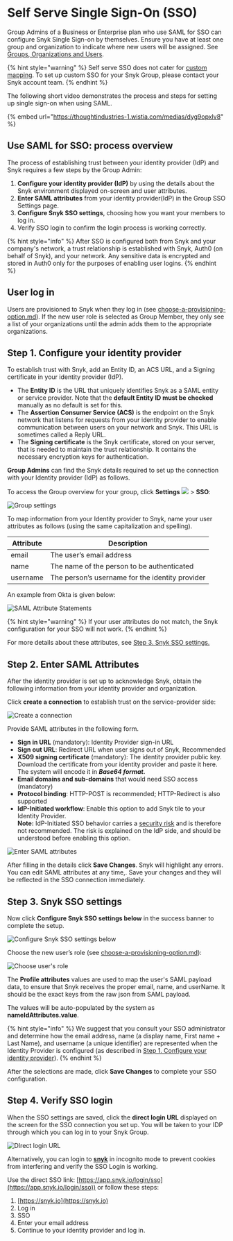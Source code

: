 # Self Serve Single Sign-On (SSO)

Group Admins of a Business or Enterprise plan who use SAML for SSO can configure Snyk Single Sign-on by themselves. Ensure you have at least one group and organization to indicate where new users will be assigned. See [Groups, Organizations and Users](https://github.com/snyk/user-docs/blob/118bd8f19001bd64415f0ce63897f568c4b5327a/docs/introducing-snyk/snyks-core-concepts/groups-organizations-and-users.md).

{% hint style="warning" %}
Self serve SSO does not cater for [custom mapping](https://docs.snyk.io/features/user-and-group-management/setting-up-sso-for-authentication/custom-mapping-option). To set up custom SSO for your Snyk Group, please contact your Snyk account team.
{% endhint %}

The following short video demonstrates the process and steps for setting up single sign-on when using SAML.

{% embed url="https://thoughtindustries-1.wistia.com/medias/dyg9opxlv8" %}

## Use SAML for SSO: process overview

The process of establishing trust between your identity provider (IdP) and Snyk requires a few steps by the Group Admin:

1. **Configure your identity provider (IdP)** by using the details about the Snyk environment displayed on-screen and user attributes.
2. **Enter SAML attributes** from your identity provider(IdP) in the Group SSO Settings page.
3. **Configure Snyk SSO settings**, choosing how you want your members to log in.
4. Verify SSO login to confirm the login process is working correctly.

{% hint style="info" %}
After SSO is configured both from Snyk and your company's network, a trust relationship is established with Snyk, Auth0 (on behalf of Snyk), and your network. Any sensitive data is encrypted and stored in Auth0 only for the purposes of enabling user logins.
{% endhint %}

## **User log in**

Users are provisioned to Snyk when they log in (see [choose-a-provisioning-option.md](choose-a-provisioning-option.md "mention")). If the new user role is selected as Group Member, they only see a list of your organizations until the admin adds them to the appropriate organizations.

## Step 1. Configure your identity provider

To establish trust with Snyk, add an Entity ID, an ACS URL, and a Signing certificate in your identity provider (IdP).

* The **Entity ID** is the URL that uniquely identifies Snyk as a SAML entity or service provider. Note that the **default Entity ID must be checked** manually as no default is set for this.
* The **Assertion Consumer Service (ACS)** is the endpoint on the Snyk network that listens for requests from your identity provider to enable communication between users on your network and Snyk. This URL is sometimes called a Reply URL.
* The **Signing certificate** is the Snyk certificate, stored on your server, that is needed to maintain the trust relationship. It contains the necessary encryption keys for authentication.

**Group Admins** can find the Snyk details required to set up the connection with your Identity provider (IdP) as follows.

To access the Group overview for your group, click **Settings** [![](https://github.com/snyk/user-docs/raw/118bd8f19001bd64415f0ce63897f568c4b5327a/docs/.gitbook/assets/image%20\(70\).png)](https://github.com/snyk/user-docs/blob/118bd8f19001bd64415f0ce63897f568c4b5327a/docs/.gitbook/assets/image%20\(70\).png) > **SSO**:

![Group settings](<../../.gitbook/assets/Screenshot 2022-02-24 at 14.32.24.png>)

To map information from your Identity provider to Snyk, name your user attributes as follows (using the same capitalization and spelling).

| Attribute | Description                                     |
| --------- | ----------------------------------------------- |
| email     | The user’s email address                        |
| name      | The name of the person to be authenticated      |
| username  | The person’s username for the identity provider |

An example from Okta is given below:

![SAML Attribute Statements](<../../.gitbook/assets/Screenshot 2022-02-24 at 14.19.18.png>)

{% hint style="warning" %}
If your user attributes do not match, the Snyk configuration for your SSO will not work.
{% endhint %}

For more details about these attributes, see [Step 3. Snyk SSO settings.](self-serve-single-sign-on-sso.md#step-3.-snyk-sso-setting)

## Step 2. Enter SAML Attributes

After the identity provider is set up to acknowledge Snyk, obtain the following information from your identity provider and organization.

Click **create a connection** to establish trust on the service-provider side:

![Create a connection](<../../.gitbook/assets/image (115) (1) (1).png>)

Provide SAML attributes in the following form.

* **Sign in URL** (mandatory): Identity Provider sign-in URL
* **Sign out URL**: Redirect URL when user signs out of Snyk, Recommended
* **X509 signing certificate** (mandatory): The identity provider public key. Download the certificate from your identity provider and paste it here. The system will encode it in _**Base64 format.**_
* **Email domains and sub-domains** that would need SSO access (mandatory)
* **Protocol binding**: HTTP-POST is recommended; HTTP-Redirect is also supported
* **IdP-Initiated workflow**: Enable this option to add Snyk tile to your Identity Provider.\
  **Note:** IdP-Initiated SSO behavior carries a [security risk](https://auth0.com/docs/authenticate/protocols/saml/saml-sso-integrations/identity-provider-initiated-single-sign-on#risks-and-considerations) and is therefore not recommended. The risk is explained on the IdP side, and should be understood before enabling this option.

![Enter SAML attributes](<../../.gitbook/assets/Screenshot 2022-02-24 at 14.40.24.png>)

After filling in the details click **Save Changes**. Snyk will highlight any errors. You can edit SAML attributes at any time,. Save your changes and they will be reflected in the SSO connection immediately.

## Step 3. Snyk SSO settings

Now click **Configure Snyk SSO settings below** in the success banner to complete the setup.

![Configure Snyk SSO settings below](<../../.gitbook/assets/Screenshot 2022-02-24 at 15.37.44.png>)

Choose the new user’s role (see [choose-a-provisioning-option.md](choose-a-provisioning-option.md "mention")):

![Choose user's role](<../../.gitbook/assets/Screenshot 2022-02-24 at 15.28.30.png>)

The **Profile attributes** values are used to map the user's SAML payload data, to ensure that Snyk receives the proper email, name, and userName. It should be the exact keys from the raw json from SAML payload.

The values will be auto-populated by the system as **nameIdAttributes.value**.

{% hint style="info" %}
We suggest that you consult your SSO administrator and determine how the email address, name (a display name, First name + Last Name), and username (a unique identifier) are represented when the Identity Provider is configured (as described in [Step 1. Configure your identity provider](self-serve-single-sign-on-sso.md#step-1.-configure-your-identity-provider)).
{% endhint %}

After the selections are made, click **Save Changes** to complete your SSO configuration.

## Step 4. Verify SSO login

When the SSO settings are saved, click the **direct login URL** displayed on the screen for the SSO connection you set up. You will be taken to your IDP through which you can log in to your Snyk Group.

![DIrect login URL](<../../.gitbook/assets/Screenshot 2022-02-24 at 16.00.49.png>)

Alternatively, you can login to [**snyk**](http://snyk.io) in incognito mode to prevent cookies from interfering and verify the SSO Login is working.

Use the direct SSO link: [https://app.snyk.io/login/sso](https://app.snyk.io/login/sso)) or follow these steps:

1. [https://snyk.io](https://snyk.io)
2. Log in
3. SSO
4. Enter your email address
5. Continue to your identity provider and log in.
